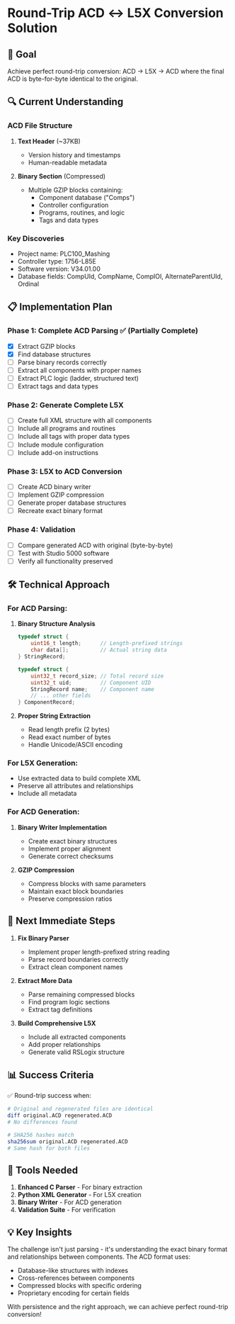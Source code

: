 # Round-Trip ACD ↔ L5X Conversion Solution

## 🎯 Goal
Achieve perfect round-trip conversion: ACD → L5X → ACD where the final ACD is byte-for-byte identical to the original.

## 🔍 Current Understanding

### ACD File Structure
1. **Text Header** (~37KB)
   - Version history and timestamps
   - Human-readable metadata
   
2. **Binary Section** (Compressed)
   - Multiple GZIP blocks containing:
     - Component database ("Comps")
     - Controller configuration
     - Programs, routines, and logic
     - Tags and data types

### Key Discoveries
- Project name: PLC100_Mashing
- Controller type: 1756-L85E
- Software version: V34.01.00
- Database fields: CompUId, CompName, CompIOI, AlternateParentUId, Ordinal

## 📋 Implementation Plan

### Phase 1: Complete ACD Parsing ✅ (Partially Complete)
- [x] Extract GZIP blocks
- [x] Find database structures
- [ ] Parse binary records correctly
- [ ] Extract all components with proper names
- [ ] Extract PLC logic (ladder, structured text)
- [ ] Extract tags and data types

### Phase 2: Generate Complete L5X
- [ ] Create full XML structure with all components
- [ ] Include all programs and routines
- [ ] Include all tags with proper data types
- [ ] Include module configuration
- [ ] Include add-on instructions

### Phase 3: L5X to ACD Conversion
- [ ] Create ACD binary writer
- [ ] Implement GZIP compression
- [ ] Generate proper database structures
- [ ] Recreate exact binary format

### Phase 4: Validation
- [ ] Compare generated ACD with original (byte-by-byte)
- [ ] Test with Studio 5000 software
- [ ] Verify all functionality preserved

## 🛠️ Technical Approach

### For ACD Parsing:
1. **Binary Structure Analysis**
   ```c
   typedef struct {
       uint16_t length;      // Length-prefixed strings
       char data[];          // Actual string data
   } StringRecord;
   
   typedef struct {
       uint32_t record_size; // Total record size
       uint32_t uid;         // Component UID
       StringRecord name;    // Component name
       // ... other fields
   } ComponentRecord;
   ```

2. **Proper String Extraction**
   - Read length prefix (2 bytes)
   - Read exact number of bytes
   - Handle Unicode/ASCII encoding

### For L5X Generation:
- Use extracted data to build complete XML
- Preserve all attributes and relationships
- Include all metadata

### For ACD Generation:
1. **Binary Writer Implementation**
   - Create exact binary structures
   - Implement proper alignment
   - Generate correct checksums

2. **GZIP Compression**
   - Compress blocks with same parameters
   - Maintain exact block boundaries
   - Preserve compression ratios

## 🚀 Next Immediate Steps

1. **Fix Binary Parser**
   - Implement proper length-prefixed string reading
   - Parse record boundaries correctly
   - Extract clean component names

2. **Extract More Data**
   - Parse remaining compressed blocks
   - Find program logic sections
   - Extract tag definitions

3. **Build Comprehensive L5X**
   - Include all extracted components
   - Add proper relationships
   - Generate valid RSLogix structure

## 📊 Success Criteria

✅ Round-trip success when:
```bash
# Original and regenerated files are identical
diff original.ACD regenerated.ACD
# No differences found

# SHA256 hashes match
sha256sum original.ACD regenerated.ACD
# Same hash for both files
```

## 🔧 Tools Needed

1. **Enhanced C Parser** - For binary extraction
2. **Python XML Generator** - For L5X creation
3. **Binary Writer** - For ACD generation
4. **Validation Suite** - For verification

## 💡 Key Insights

The challenge isn't just parsing - it's understanding the exact binary format and relationships between components. The ACD format uses:
- Database-like structures with indexes
- Cross-references between components
- Compressed blocks with specific ordering
- Proprietary encoding for certain fields

With persistence and the right approach, we can achieve perfect round-trip conversion! 